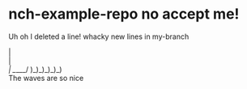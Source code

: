 # nch-example-repo no accept me!

Uh oh I deleted a line!
whacky new lines in my-branch

   |\
   |_\
   |
\_____/
)\_)\_)\_)\_)\_)\
The waves are so nice
